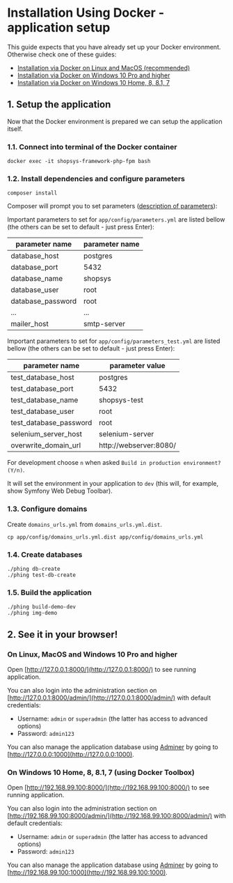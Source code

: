# Installation Using Docker - application setup

This guide expects that you have already set up your Docker environment. Otherwise check one of these guides:
- [Installation via Docker on Linux and MacOS (recommended)](docs/introduction/installation-using-docker-linux-macos.md)
- [Installation via Docker on Windows 10 Pro and higher](docs/introduction/installation-using-docker-windows-10-pro-higher.md)
- [Installation via Docker on Windows 10 Home, 8, 8.1, 7](docs/introduction/installation-using-docker-windows-10-lower.md)

## 1. Setup the application
Now that the Docker environment is prepared we can setup the application itself.

### 1.1. Connect into terminal of the Docker container
```
docker exec -it shopsys-framework-php-fpm bash
```

### 1.2. Install dependencies and configure parameters
```
composer install
```

Composer will prompt you to set parameters ([description of parameters](installation-guide.md#2-install-dependencies-and-configure-parameters)):

Important parameters to set for `app/config/parameters.yml` are listed bellow (the others can be set to default - just press Enter):

| parameter name             | parameter name             |
| -------------------------- | -------------------------- |
| database_host              | postgres                   |
| database_port              | 5432                       |
| database_name              | shopsys                    |
| database_user              | root                       |
| database_password          | root                       |
| ...                        | ...                        |
| mailer_host                | smtp-server                |

Important parameters to set for `app/config/parameters_test.yml` are listed bellow (the others can be set to default - just press Enter):

| parameter name             | parameter value            |
| -------------------------- | -------------------------- |
| test_database_host         | postgres                   |
| test_database_port         | 5432                       |
| test_database_name         | shopsys-test               |
| test_database_user         | root                       |
| test_database_password     | root                       |
| selenium_server_host       | selenium-server            |
| overwrite_domain_url       | http://webserver:8080/     |

For development choose `n` when asked `Build in production environment? (Y/n)`.

It will set the environment in your application to `dev` (this will, for example, show Symfony Web Debug Toolbar).

### 1.3. Configure domains
Create `domains_urls.yml` from `domains_urls.yml.dist`.

```
cp app/config/domains_urls.yml.dist app/config/domains_urls.yml
```

### 1.4. Create databases
```
./phing db-create
./phing test-db-create
```

### 1.5. Build the application
```
./phing build-demo-dev
./phing img-demo
```

## 2. See it in your browser!

### On Linux, MacOS and Windows 10 Pro and higher
Open [http://127.0.0.1:8000/](http://127.0.0.1:8000/) to see running application.

You can also login into the administration section on [http://127.0.0.1:8000/admin/](http://127.0.0.1:8000/admin/) with default credentials:
* Username: `admin` or `superadmin` (the latter has access to advanced options)
* Password: `admin123`

You can also manage the application database using [Adminer](https://www.adminer.org) by going to [http://127.0.0.0:1000](http://127.0.0.0:1000).

### On Windows 10 Home, 8, 8.1, 7 (using Docker Toolbox)
Open [http://192.168.99.100:8000/](http://192.168.99.100:8000/) to see running application.

You can also login into the administration section on [http://192.168.99.100:8000/admin/](http://192.168.99.100:8000/admin/) with default credentials:
* Username: `admin` or `superadmin` (the latter has access to advanced options)
* Password: `admin123`

You can also manage the application database using [Adminer](https://www.adminer.org) by going to [http://192.168.99.100:1000](http://192.168.99.100:1000).
